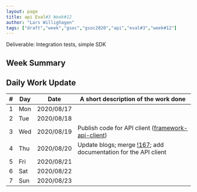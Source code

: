```yaml
---
layout: page
title: api Eval#3 Week#12
author: "Lars Willighagen"
tags: ["draft","week","gsoc","gsoc2020","api","eval#3","week#12"]
---
```


Deliverable: Integration tests, simple SDK

## Week Summary



## Daily Work Update

| # | Day | Date       | A short description of the work done |
|---|-----|------------|--------------------------------------|
| 1 | Mon | 2020/08/17 |  |
| 2 | Tue | 2020/08/18 |  |
| 3 | Wed | 2020/08/19 | Publish code for API client ([framework-api-client](https://github.com/cdli-gh/framework-api-client)) |
| 4 | Thu | 2020/08/20 | Update blogs; merge [!167](https://gitlab.com/cdli/framework/-/merge_requests/167); add documentation for the API client |
| 5 | Fri | 2020/08/21 |  |
| 6 | Sat | 2020/08/22 |  |
| 7 | Sun | 2020/08/23 |  |
